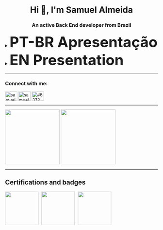 <h1 align="center">Hi 👋, I'm Samuel Almeida</h1>  
<h3 align="center">An active Back End developer from Brazil</h3>  
<details>
    <summary><Font Size = "10"><strong>PT-BR Apresentação</strong></Font></summary>
  <ul>
  
- 🌱 Estou aprendendo mais sobre **microservices, REST, e construindo minha base** na **Universidade Paulista**  
  
- 👨‍💻 Todos os meus projetos estao disponiveis aqui -> [https://github.com/samucatezu?tab=repositories](https://github.com/samucatezu?tab=repositories)  
    
- 📫 Entre em contato -> **barbosasamuel24@gmail.com**  
    
    <details>
      <summary><Font Size = "10"><strong>Evolução</strong></Font></summary>
         <ul>
          <a href="https://profile.codersrank.io/user/samucatezu/">
            <img
              src="https://cr-skills-chart-widget.azurewebsites.net/api/api?username=samucatezu&width=820&show-other-skills=true"
            />
          </a>
        </ul>
    </details>
    
    </details>

<details>
    <summary><Font Size = "10"><strong>EN Presentation</strong></Font></summary>
  <ul>
  
- 🌱 I’m currently learning more about **microservices, REST and new skills** at **Universidade Paulista**  
  
- 👨‍💻 All of my projects are available at [https://github.com/samucatezu?tab=repositories](https://github.com/samucatezu?tab=repositories)  
    
- 📫  Reach me **barbosasamuel24@gmail.com**  
  
  <details>
      <summary><Font Size = "10"><strong>Evolution</strong></Font></summary>
         <ul>
          <a href="https://profile.codersrank.io/user/samucatezu/">
            <img
              src="https://cr-skills-chart-widget.azurewebsites.net/api/api?username=samucatezu&width=820&show-other-skills=true"
            />
          </a>
        </ul>
    </details>
  </details>
    

  
 - - -
<h3 align="left">Connect with me:</h3>  
<p align="left">  
<a href="https://linkedin.com/in/samuel-almeida-ads" target="blank"><img align="center" src="https://raw.githubusercontent.com/rahuldkjain/github-profile-readme-generator/master/src/images/icons/Social/linked-in-alt.svg" alt="samuel-almeida-ads" height="30" width="40" /></a>  
<a href="https://instagram.com/samuelalmeidaads" target="blank"><img align="center" src="https://raw.githubusercontent.com/rahuldkjain/github-profile-readme-generator/master/src/images/icons/Social/instagram.svg" alt="samuelalmeidaads" height="30" width="40" /></a>  
<a href="https://discord.gg/#6372" target="blank"><img align="center" src="https://raw.githubusercontent.com/rahuldkjain/github-profile-readme-generator/master/src/images/icons/Social/discord.svg" alt="#6372" height="30" width="40" /></a>  
</p>  
  
<div>
  
 - - -

<img height="180em" src="https://github-readme-stats.vercel.app/api?username=samucatezu&show_icons=true&theme=tokyonight&include_all_commits=true&count_private=true"> 

<img height="180em" src="https://github-readme-stats.vercel.app/api/top-langs/?username=samucatezu&layout=compact&langs_count=7&theme=tokyonight">
  
</div>
  
 - - -

## Certifications and badges
<div style="display: flex; gap: 10px;">
<a href="https://www.credly.com/badges/9cb1d772-b088-4ccb-b3aa-80b57bacc960" target="_blank"><img src="https://images.credly.com/size/340x340/images/00634f82-b07f-4bbd-a6bb-53de397fc3a6/image.png" height="110px" /></a>
<a href="https://www.cloudskillsboost.google/public_profiles/44856a40-3c42-4e6d-bad1-094a43e0f97c/badges/2612116" target="_blank"><img src="https://cdn.qwiklabs.com/FFHSBIAwP4ziGGUzd1PbSHi9UFtXfO1lX%2Fi7qqDi0pM%3D" height="110px" /></a>
<a href="https://www.cloudskillsboost.google/public_profiles/44856a40-3c42-4e6d-bad1-094a43e0f97c/badges/2605622" target="_blank"><img src="https://cdn.qwiklabs.com/0cjQcQ%2BepwN%2FcSWdi4Le2U1Znq2X5cEdjYaqYbGlZQA%3D" height="110px" /></a>

</div>



